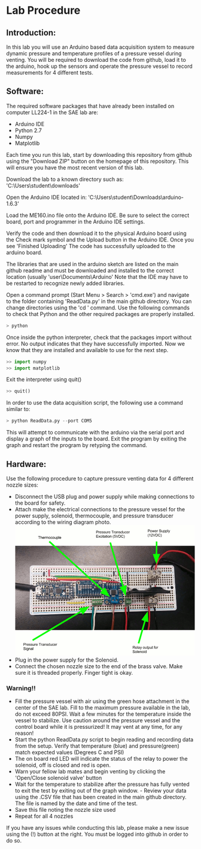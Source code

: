 # Lab Procedure

## Introduction:

In this lab you will use an Arduino based data acquisition system to measure dynamic pressure and temperature profiles of a pressure vessel during venting. You will be required to download the code from github, load it to the arduino, hook up the sensors and operate the pressure vessel to record measurements for 4 different tests. 

## Software: 

The required software packages that have already been installed on computer LL224-1 in the SAE lab are: 
- Arduino IDE
- Python 2.7
- Numpy
- Matplotlib

Each time you run this lab, start by downloading this repository from github using the "Download ZIP" button on the homepage of this repository. This will ensure you have the most recent version of this lab. 

Download the lab to a known directory such as: 'C:\Users\student\downloads' 

Open the Arduino IDE located in: 'C:\Users\student\Downloads\arduino-1.6.3'

Load the ME160.ino file onto the Arduino IDE. Be sure to select the correct board, port and programmer in the Arduino IDE settings. 

Verify the code and then download it to the physical Arduino board using the Check mark symbol and the Upload button in the Arduino IDE. Once you see 'Finished Uploading' The code has successfully uploaded to the arduino board. 

The libraries that are used in the arduino sketch are listed on the main github readme and must be downloaded and installed to the correct location (usually 'user\Documents\Arduino' Note that the IDE may have to be restarted to recognize newly added libraries. 

Open a command prompt (Start Menu > Search > 'cmd.exe') and navigate to the folder containing 'ReadData.py' in the main github directory. You can change directories using the 'cd ' command. Use the following commands to check that Python and the other required packages are properly installed. 

```python 
> python
```
Once inside the python interpreter, check that the packages import without error. No output indicates that they have successfully imported. Now we know that they are installed and available to use for the next step. 

```python 
>> import numpy
>> import matplotlib
```
Exit the interpreter using quit()

```python 
>> quit()
```

In order to use the data acquisition script, the following use a command similar to: 

```python 
> python ReadData.py --port COM5
```
This will attempt to communicate with the arduino via the serial port and display a graph of the inputs to the board. 
Exit the program by exiting the graph and restart the program by retyping the command. 

## Hardware:

Use the following procedure to capture pressure venting data for 4 different nozzle sizes: 

- Disconnect the USB plug and power supply while making connections to the board for safety. 
- Attach make the electrical connections to the pressure vessel for the power supply, solenoid, thermocouple, and pressure transducer according to the wiring diagram photo. 
![Diagram](https://github.com/dpetrillo740/ME160/blob/master/ME160%20Drawing.png?raw=true)
- Plug in the power supply for the Solenoid.
- Connect the chosen nozzle size to the end of the brass valve. Make sure it is threaded properly. Finger tight is okay. 

### Warning!!
- Fill the pressure vessel with air using the green hose attachment in the center of the SAE lab. Fill to the maximum pressure available in the lab, do not exceed 80PSI. Wait a few minutes for the temperature inside the vessel to stabilize. Use caution around the pressure vessel and the control board while it is pressurized! It may vent at any time, for any reason! 
- Start the python ReadData.py script to begin reading and recording data from the setup. Verify that temperature (blue) and pressure(green) match expected values (Degrees C and PSI)
- The on board red LED will indicate the status of the relay to power the solenoid, off is closed and red is open.
- Warn your fellow lab mates and begin venting by clicking the 'Open/Close solenoid valve' button 
- Wait for the temperature to stabilize after the pressure has fully vented to exit the test by exiting out of the graph window. - Review your data using the .CSV file that has been created in the main github directory.  The file is named by the date and time of the test. 
- Save this file noting the nozzle size used
- Repeat for all 4 nozzles

If you have any issues while conducting this lab, please make a new issue using the (!) button at the right. You must be logged into github in order to do so.
